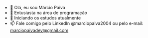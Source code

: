 - 👋 Olá, eu sou Márcio Paiva
- 👀 Entusiasta na área de programação
- 🌱 Iniciando os estudos atualmente
- 📫 Fale comigo pelo LinkedIn @marciopaiva2004 ou pelo e-mail: marciopaivadev@gmail.com

<!---
marcio-paiva/marcio-paiva is a ✨ special ✨ repository because its `README.md` (this file) appears on your GitHub profile.
You can click the Preview link to take a look at your changes.
--->
